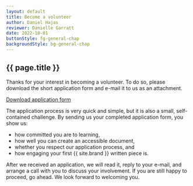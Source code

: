 ```yaml
---
layout: default
title: Become a volunteer
author: Daniel Hajas
reviewer: Danielle Garratt
date: 2022-10-01
buttonStyle: fg-general-chap
backgroundStyle: bg-general-chap
---
```


## {{ page.title }}

Thanks for your interest in becoming a volunteer. To do so, please download the short application form and e-mail it to us as an attachment. 

<a class="{{ page.buttonStyle }}" href="{{ '/assets/documents/Project27--Application-form-for-volunteers.md' | prepend: site.baseurl}}" download="Project27 - Application form for volunteers">
Download application form
</a>

The application process is very quick and simple, but it is also a small, self-contained challenge. By sending us your completed application form, you show us:

* how committed you are to learning,
* how well you can create an accessible document,
* whether you respect our application process, and
* how engaging your first {{ site.brand }} written piece is.

After we received an application, we will read it, reply to your e-mail, and arrange a call with you to discuss your involvement. If you are still happy to proceed, go ahead. We look forward to welcoming you.